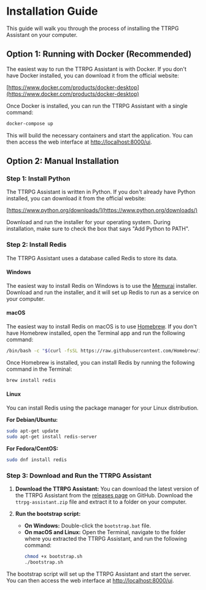 # Installation Guide

This guide will walk you through the process of installing the TTRPG Assistant on your computer.

## Option 1: Running with Docker (Recommended)

The easiest way to run the TTRPG Assistant is with Docker. If you don't have Docker installed, you can download it from the official website:

[https://www.docker.com/products/docker-desktop](https://www.docker.com/products/docker-desktop)

Once Docker is installed, you can run the TTRPG Assistant with a single command:

```bash
docker-compose up
```

This will build the necessary containers and start the application. You can then access the web interface at [http://localhost:8000/ui](http://localhost:8000/ui).

## Option 2: Manual Installation

### Step 1: Install Python

The TTRPG Assistant is written in Python. If you don't already have Python installed, you can download it from the official website:

[https://www.python.org/downloads/](https://www.python.org/downloads/)

Download and run the installer for your operating system. During installation, make sure to check the box that says "Add Python to PATH".

### Step 2: Install Redis

The TTRPG Assistant uses a database called Redis to store its data.

#### Windows

The easiest way to install Redis on Windows is to use the [Memurai](https://www.memurai.com/
) installer. Download and run the installer, and it will set up Redis to run as a service on your computer.

#### macOS

The easiest way to install Redis on macOS is to use [Homebrew](https://brew.sh/). If you don't have Homebrew installed, open the Terminal app and run the following command:

```bash
/bin/bash -c "$(curl -fsSL https://raw.githubusercontent.com/Homebrew/install/HEAD/install.sh)"
```

Once Homebrew is installed, you can install Redis by running the following command in the Terminal:

```bash
brew install redis
```

#### Linux

You can install Redis using the package manager for your Linux distribution.

**For Debian/Ubuntu:**
```bash
sudo apt-get update
sudo apt-get install redis-server
```

**For Fedora/CentOS:**
```bash
sudo dnf install redis
```

### Step 3: Download and Run the TTRPG Assistant

1.  **Download the TTRPG Assistant:** You can download the latest version of the TTRPG Assistant from the [releases page](https://github.com/your-username/ttrpg-assistant/releases) on GitHub. Download the `ttrpg-assistant.zip` file and extract it to a folder on your computer.

2.  **Run the bootstrap script:**
    *   **On Windows:** Double-click the `bootstrap.bat` file.
    *   **On macOS and Linux:** Open the Terminal, navigate to the folder where you extracted the TTRPG Assistant, and run the following command:
        ```bash
        chmod +x bootstrap.sh
        ./bootstrap.sh
        ```

The bootstrap script will set up the TTRPG Assistant and start the server. You can then access the web interface at [http://localhost:8000/ui](http://localhost:8000/ui).